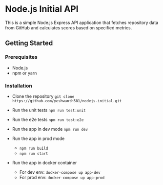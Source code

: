 # Node.js Initial API

This is a simple Node.js Express API application that fetches repository data from GitHub and calculates scores based on specified metrics.

## Getting Started

### Prerequisites

- Node.js
- npm or yarn

### Installation

* Clone the repository
```git clone https://github.com/yeshwanth581/nodejs-initial.git```

* Run the unit tests
```npm run test:unit```

* Run the e2e tests
```npm run test:e2e```

* Run the app in dev mode
```npm run dev```

* Run the app in prod mode
    * ```npm run build```
    * ```npm run start```
    
* Run the app in docker container
    * For dev env: ```docker-compose up app-dev``` 
    * For prod env: ```docker-compose up app-prod``` 